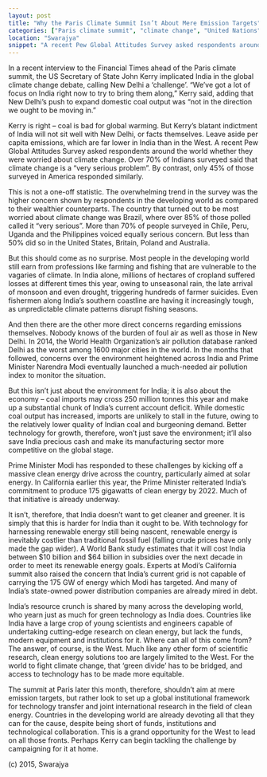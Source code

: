 ```yaml
---
layout: post
title: "Why the Paris Climate Summit Isn’t About Mere Emission Targets"
categories: ["Paris climate summit", "climate change", "United Nations"]
location: "Swarajya"
snippet: "A recent Pew Global Attitudes Survey asked respondents around the world whether they were worried about climate change. Over 70% of Indians surveyed said that climate change is a “very serious problem”. By contrast, only 45% of those surveyed in America responded similarly. This is not a one-off statistic. (Published in Swarajya)"
---
```


In a recent interview to the Financial Times ahead of the Paris climate summit, the US Secretary of State John Kerry implicated India in the global climate change debate, calling New Delhi a ‘challenge’. “We’ve got a lot of focus on India right now to try to bring them along,” Kerry said, adding that New Delhi’s push to expand domestic coal output was “not in the direction we ought to be moving in.”

Kerry is right – coal is bad for global warming. But Kerry’s blatant indictment of India will not sit well with New Delhi, or facts themselves. Leave aside per capita emissions, which are far lower in India than in the West. A recent Pew Global Attitudes Survey asked respondents around the world whether they were worried about climate change. Over 70% of Indians surveyed said that climate change is a “very serious problem”. By contrast, only 45% of those surveyed in America responded similarly.

This is not a one-off statistic. The overwhelming trend in the survey was the higher concern shown by respondents in the developing world as compared to their wealthier counterparts. The country that turned out to be most worried about climate change was Brazil, where over 85% of those polled called it “very serious”. More than 70% of people surveyed in Chile, Peru, Uganda and the Philippines voiced equally serious concern. But less than 50% did so in the United States, Britain, Poland and Australia.

But this should come as no surprise. Most people in the developing world still earn from professions like farming and fishing that are vulnerable to the vagaries of climate. In India alone, millions of hectares of cropland suffered losses at different times this year, owing to unseasonal rain, the late arrival of monsoon and even drought, triggering hundreds of farmer suicides. Even fishermen along India’s southern coastline are having it increasingly tough, as unpredictable climate patterns disrupt fishing seasons.

And then there are the other more direct concerns regarding emissions themselves. Nobody knows of the burden of foul air as well as those in New Delhi. In 2014, the World Health Organization’s air pollution database ranked Delhi as the worst among 1600 major cities in the world. In the months that followed, concerns over the environment heightened across India and Prime Minister Narendra Modi eventually launched a much-needed air pollution index to monitor the situation.

But this isn’t just about the environment for India; it is also about the economy – coal imports may cross 250 million tonnes this year and make up a substantial chunk of India’s current account deficit. While domestic coal output has increased, imports are unlikely to stall in the future, owing to the relatively lower quality of Indian coal and burgeoning demand. Better technology for growth, therefore, won’t just save the environment; it’ll also save India precious cash and make its manufacturing sector more competitive on the global stage.

Prime Minister Modi has responded to these challenges by kicking off a massive clean energy drive across the country, particularly aimed at solar energy. In California earlier this year, the Prime Minister reiterated India’s commitment to produce 175 gigawatts of clean energy by 2022. Much of that initiative is already underway.

It isn’t, therefore, that India doesn’t want to get cleaner and greener. It is simply that this is harder for India than it ought to be. With technology for harnessing renewable energy still being nascent, renewable energy is inevitably costlier than traditional fossil fuel (falling crude prices have only made the gap wider). A World Bank study estimates that it will cost India between $10 billion and $64 billion in subsidies over the next decade in order to meet its renewable energy goals. Experts at Modi’s California summit also raised the concern that India’s current grid is not capable of carrying the 175 GW of energy which Modi has targeted. And many of India’s state-owned power distribution companies are already mired in debt.

India’s resource crunch is shared by many across the developing world, who yearn just as much for green technology as India does. Countries like India have a large crop of young scientists and engineers capable of undertaking cutting-edge research on clean energy, but lack the funds, modern equipment and institutions for it. Where can all of this come from? The answer, of course, is the West. Much like any other form of scientific research, clean energy solutions too are largely limited to the West. For the world to fight climate change, that ‘green divide’ has to be bridged, and access to technology has to be made more equitable.

The summit at Paris later this month, therefore, shouldn’t aim at mere emission targets, but rather look to set up a global institutional framework for technology transfer and joint international research in the field of clean energy. Countries in the developing world are already devoting all that they can for the cause, despite being short of funds, institutions and technological collaboration. This is a grand opportunity for the West to lead on all those fronts. Perhaps Kerry can begin tackling the challenge by campaigning for it at home.

(c) 2015, Swarajya
